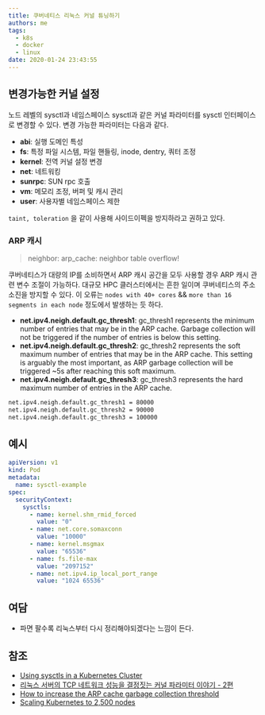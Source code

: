```yaml
---
title: 쿠버네티스 리눅스 커널 튜닝하기
authors: me
tags:
  - k8s
  - docker
  - linux
date: 2020-01-24 23:43:55
---
```


## 변경가능한 커널 설정

노드 레벨의 sysctl과 네임스페이스 sysctl과 같은 커널 파라미터를 sysctl 인터페이스로 변경할 수 있다.
변경 가능한 파라미터는 다음과 같다.

- **abi**: 실행 도메인 특성
- **fs**: 특정 파일 시스템, 파일 핸들링, inode, dentry, 쿼터 조정
- **kernel**: 전역 커널 설정 변경
- **net**: 네트워킹
- **sunrpc**: SUN rpc 호출
- **vm**: 메모리 조정, 버퍼 및 캐시 관리
- **user**: 사용자별 네임스페이스 제한

`taint, toleration` 을 같이 사용해 사이드이펙을 방지하라고 권하고 있다.

### ARP 캐시

> neighbor: arp_cache: neighbor table overflow!

쿠버네티스가 대량의 IP를 소비하면서 ARP 캐시 공간을 모두 사용할 경우 ARP 캐시 관련 변수 조절이 가능하다.
대규모 HPC 클러스터에서는 흔한 일이며 쿠버네티스의 주소 소진을 방지할 수 있다.
이 오류는 `nodes with 40+ cores` && `more than 16 segments in each node` 정도에서 발생하는 듯 하다.

- **net.ipv4.neigh.default.gc_thresh1**: gc_thresh1 represents the minimum number of entries that may be in the ARP cache. Garbage collection will not be triggered if the number of entries is below this setting.
- **net.ipv4.neigh.default.gc_thresh2**: gc_thresh2 represents the soft maximum number of entries that may be in the ARP cache. This setting is arguably the most important, as ARP garbage collection will be triggered ~5s after reaching this soft maximum.
- **net.ipv4.neigh.default.gc_thresh3**: gc_thresh3 represents the hard maximum number of entries in the ARP cache.

```bash
net.ipv4.neigh.default.gc_thresh1 = 80000
net.ipv4.neigh.default.gc_thresh2 = 90000
net.ipv4.neigh.default.gc_thresh3 = 100000
```

## 예시

```yaml
apiVersion: v1
kind: Pod
metadata:
  name: sysctl-example
spec:
  securityContext:
    sysctls:
      - name: kernel.shm_rmid_forced
        value: "0"
      - name: net.core.somaxconn
        value: "10000"
      - name: kernel.msgmax
        value: "65536"
      - name: fs.file-max
        value: "2097152"
      - name: net.ipv4.ip_local_port_range
        value: "1024 65536"
```

## 여담

- 파면 팔수록 리눅스부터 다시 정리해야되겠다는 느낌이 든다.

## 참조

- [Using sysctls in a Kubernetes Cluster](https://kubernetes.io/docs/tasks/administer-cluster/sysctl-cluster/)
- [리눅스 서버의 TCP 네트워크 성능을 결정짓는 커널 파라미터 이야기 - 2편](https://meetup.toast.com/posts/54)
- [How to increase the ARP cache garbage collection threshold](https://success.docker.com/article/how-to-increase-the-arp-cache-collection-threshold)
- [Scaling Kubernetes to 2,500 nodes](https://openai.com/blog/scaling-kubernetes-to-2500-nodes/)
